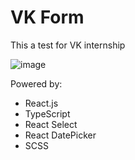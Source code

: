 <h1>VK Form</h1>

<p>This a test for VK internship</p>

![image](https://user-images.githubusercontent.com/94512220/236423460-a5c6b77c-1ad5-4560-8b42-96e4fb162810.png)

Powered by: 
<ul>
<li>React.js</li>
<li>TypeScript</li>
<li>React Select</li>
<li>React DatePicker</li>
<li>SCSS</li>
</ul>

